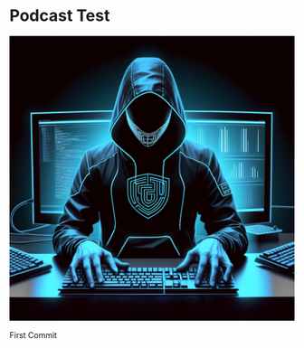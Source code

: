 # Podcast Test

![Artwork](https://raw.githubusercontent.com/TronUserProgram/podcast-test/main/images/artwork.png)

First Commit
